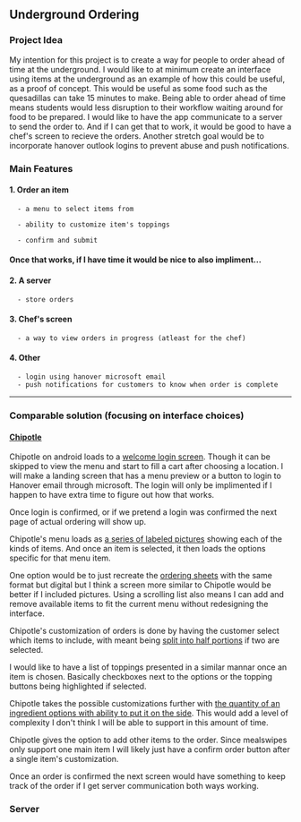 ## Underground Ordering
### Project Idea
My intention for this project is to create a way for people to order ahead of time at the underground. I would like to at minimum create an interface using items at the underground as an example of how this could be useful, as a proof of concept. This would be useful as some food such as the quesadillas can take 15 minutes to make. Being able to order ahead of time means students would less disruption to their workflow waiting around for food to be prepared. I would like to have the app communicate to a server to send the order to. And if I can get that to work, it would be good to have a chef's screen to recieve the orders. Another stretch goal would be to incorporate hanover outlook logins to prevent abuse and push notifications.

### Main Features
#### 1. Order an item
   
      - a menu to select items from
   
      - ability to customize item's toppings
   
      - confirm and submit
   

#### Once that works, if I have time it would be nice to also impliment...

#### 2. A server
   
      - store orders

#### 3. Chef's screen
   
      - a way to view orders in progress (atleast for the chef)

#### 4. Other
      - login using hanover microsoft email
      - push notifications for customers to know when order is complete

---

### Comparable solution (focusing on interface choices)

#### [Chipotle](https://www.chipotle.com/)

Chipotle on android loads to a [welcome login screen](https://github.com/Hanover-CS/HC24-Luuk-Crawford-Senior-Project/assets/32851596/b88ffab7-d7fd-40e7-ab57-f08167a983dc). Though it can be skipped to view the menu and start to fill a cart after choosing a location.
I will make a landing screen that has a menu preview or a button to login to Hanover email through microsoft. The login will only be implimented if I happen to have extra time to figure out how that works.

Once login is confirmed, or if we pretend a login was confirmed the next page of actual ordering will show up.

Chipotle's menu loads as [a series of labeled pictures](https://github.com/Hanover-CS/HC24-Luuk-Crawford-Senior-Project/assets/32851596/74963349-cc17-45be-864e-66513fdf3f63) showing each of the kinds of items. And once an item is selected, it then loads the options specific for that menu item. 

One option would be to just recreate the [ordering sheets](https://github-production-user-asset-6210df.s3.amazonaws.com/32851596/250412801-19be7b5f-ed5d-42bb-882a-7042fcce4b22.jpg) with the same format but digital but I think a screen more similar to Chipotle would be better if I included pictures. Using a scrolling list also means I can add and remove available items to fit the current menu without redesigning the interface.

Chipotle's customization of orders is done by having the customer select which items to include, with meant being [split into half portions](https://github.com/Hanover-CS/HC24-Luuk-Crawford-Senior-Project/assets/32851596/76fddee4-b6bc-4153-ac04-6c2a0af3affb) if two are selected. 

I would like to have a list of toppings presented in a similar mannar once an item is chosen. Basically checkboxes next to the options or the topping buttons being highlighted if selected.

Chipotle takes the possible customizations further with [the quantity of an ingredient options with ability to put it on the side](https://github.com/Hanover-CS/HC24-Luuk-Crawford-Senior-Project/assets/32851596/aa747fa0-f0eb-485d-9742-ce18ebf854f0). This would add a level of complexity I don't think I will be able to support in this amount of time.

Chipotle gives the option to add other items to the order. Since mealswipes only support one main item I will likely just have a confirm order button after a single item's customization.

Once an order is confirmed the next screen would have something to keep track of the order if I get server communication both ways working.

### Server

